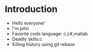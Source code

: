 Introduction
============
* Hello everyone!
* I'm john
* Favorite code language: c,c#,matlab
* Deadly skills:c
* Killing history using git rebase
